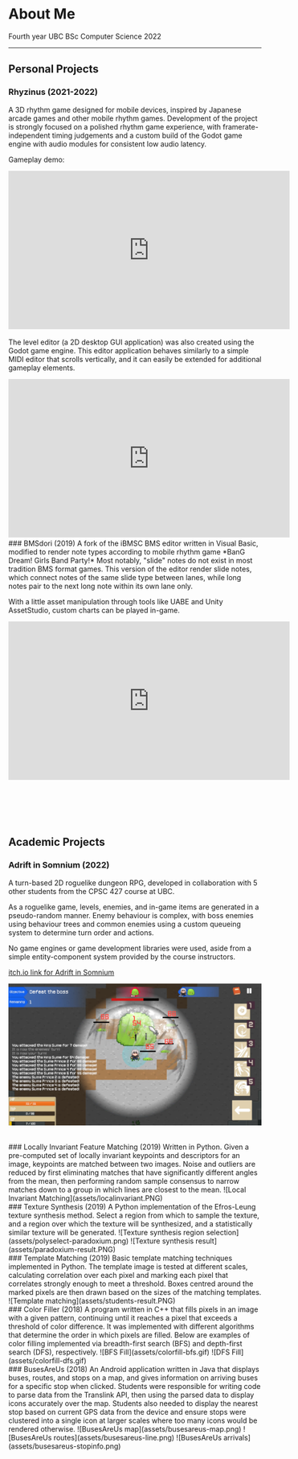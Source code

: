 # About Me

Fourth year UBC BSc Computer Science 2022

---

## Personal Projects

### Rhyzinus (2021-2022)
A 3D rhythm game designed for mobile devices, inspired by Japanese arcade games and other mobile rhythm games. 
Development of the project is strongly focused on a polished rhythm game experience, with framerate-independent timing judgements and a custom build of the Godot game engine with audio modules for consistent low audio latency. 

Gameplay demo:
  <iframe width="560" height="315" src="https://www.youtube.com/embed/XGloufyBQw4" title="YouTube video player" frameborder="0" allow="accelerometer; autoplay; clipboard-write; encrypted-media; gyroscope; picture-in-picture" allowfullscreen></iframe>
<br/>

The level editor (a 2D desktop GUI application) was also created using the Godot game engine. This editor application behaves similarly to a simple MIDI editor that scrolls vertically, and it can easily be extended for additional gameplay elements. 
  <iframe width="560" height="315" src="https://www.youtube.com/embed/PXmPH6qa4-I" title="YouTube video player" frameborder="0" allow="accelerometer; autoplay; clipboard-write; encrypted-media; gyroscope; picture-in-picture" allowfullscreen></iframe>

<br/>
### BMSdori (2019)
A fork of the iBMSC BMS editor written in Visual Basic, modified to render note types according to mobile rhythm game *BanG Dream! Girls Band Party!*  
Most notably, "slide" notes do not exist in most tradition BMS format games. This version of the editor render slide notes, which connect notes of the same slide type between lanes, while long notes pair to the next long note within its own lane only.  

With a little asset manipulation through tools like UABE and Unity AssetStudio, custom charts can be played in-game.  

  <iframe width="560" height="315" src="https://www.youtube.com/embed/0eTcIp8PGuo" frameborder="0" allow="accelerometer; autoplay; encrypted-media; gyroscope; picture-in-picture" allowfullscreen></iframe>

<br/><br/>
---


## Academic Projects

### Adrift in Somnium (2022)
A turn-based 2D roguelike dungeon RPG, developed in collaboration with 5 other students from the CPSC 427 course at UBC. 

As a roguelike game, levels, enemies, and in-game items are generated in a pseudo-random manner. Enemy behaviour is complex, with boss enemies using behaviour trees and common enemies using a custom queueing system to determine turn order and actions.

No game engines or game development libraries were used, aside from a simple entity-component system provided by the course instructors. 

[itch.io link for Adrift in Somnium](https://tocshi.itch.io/adrift-in-somnium)

![Adrift in Somnium gameplay](assets/somnium-kingslime-gameplay.png)

<br/>
### Locally Invariant Feature Matching (2019)
Written in Python. Given a pre-computed set of locally invariant keypoints and descriptors for an image, keypoints are matched between two images.  
Noise and outliers are reduced by first eliminating matches that have significantly different angles from the mean, then performing random sample consensus to narrow matches down to a group in which lines are closest to the mean.
![Local Invariant Matching](assets/localinvariant.PNG)

<br/>
### Texture Synthesis (2019)
A Python implementation of the Efros-Leung texture synthesis method. Select a region from which to sample the texture, and a region over which the texture will be synthesized, and a statistically similar texture will be generated.  
![Texture synthesis region selection](assets/polyselect-paradoxium.png)
![Texture synthesis result](assets/paradoxium-result.PNG)

<br/>
### Template Matching (2019)
Basic template matching techniques implemented in Python. The template image is tested at different scales, calculating correlation over each pixel and marking each pixel that correlates strongly enough to meet a threshold. Boxes centred around the marked pixels are then drawn based on the sizes of the matching templates.
![Template matching](assets/students-result.PNG)

<br/>
### Color Filler (2018)
A program written in C++ that fills pixels in an image with a given pattern, continuing until it reaches a pixel that exceeds a threshold of color difference. It was implemented with different algorithms that determine the order in which pixels are filled. Below are examples of color filling implemented via breadth-first search (BFS) and depth-first search (DFS), respectively.
![BFS Fill](assets/colorfill-bfs.gif)
![DFS Fill](assets/colorfill-dfs.gif)

<br/>
### BusesAreUs (2018)
An Android application written in Java that displays buses, routes, and stops on a map, and gives information on arriving buses for a specific stop when clicked. Students were responsible for writing code to parse data from the Translink API, then using the parsed data to display icons accurately over the map. Students also needed to display the nearest stop based on current GPS data from the device and ensure stops were clustered into a single icon at larger scales where too many icons would be rendered otherwise.
![BusesAreUs map](assets/busesareus-map.png)
![BusesAreUs routes](assets/busesareus-line.png)
![BusesAreUs arrivals](assets/busesareus-stopinfo.png)

<br/><br/>
---
